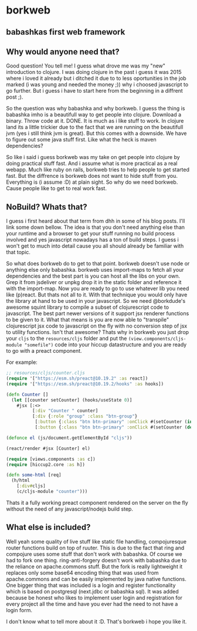 # borkweb
## babashkas first web framework

## Why would anyone need that?
Good question! You tell me! I guess what drove me was my "new" introduction to clojure. I was doing clojure in the past i guess it was 2015 where i loved it already but i ditched it due to to less oportunities in the job marked (i was young and needed the money ;)) why i choosed javascript to go further. But i guess i have to start here from the beginning in a diffrent post ;). 

So the question was why babashka and why borkweb. I guess the thing is babashka imho is a beautifull way to get people into clojure. Download a binary. Throw code at it. DONE. It is much as i like stuff to work. In clojure land its a little trickier due to the fact that we are running on the beautifull jvm (yes i still think jvm is great). But this comes with a downside. We have to figure out some java stuff first. Like what the heck is maven dependencies? 

So like i said i guess borkweb was my take on get people into clojure by doing practical stuff fast. And i assume what is more practical as a real webapp. Much like ruby on rails,  borkweb tries to help people to get started fast. But the diffrence is borkweb does not want to hide stuff from you. Everything is (i assume :D) at plain sight. So why do we need borkweb. Cause people like to get to real work fast.

## NoBuild? Whats that?
I guess i first heard about that term from dhh in some of his blog posts. I'll link some down bellow. The idea is that you don't need anything else than your runtime and a browser to get your stuff running no build process involved and yes javascript nowadays has a ton of build steps. I guess i won't get to much into detail cause you all should already be familiar with that topic. 

So what does borkweb do to get to that point. borkweb doesn't use node or anything else only babashka. 
borkweb uses import-maps to fetch all your dependencies and the best part is you can host all the libs on your own. Grep it from jsdeliver or unpkg drop it in the static folder and reference it with the import-map. Now you are ready to go to use whatever lib you need like (p)react. 
But thats not all to it. With that technique you would only have the library at hand to be used in your javascript. 
So we need @borkdude's awesome squint library to compile a subset of clojurescript code to javascript. The best part newer versions of it support jsx renderer functions to be given to it. What that means is you are now able to "transpile" clojurescript jsx code to javascript on the fly with no conversion step of jsx to utility functions. Isn't that awesome?
Thats why in borkweb you just drop your `cljs` to the `resources/cljs` folder and put the `(view.components/cljs-module "somefile")` code into your hiccup datastructure and you are ready to go with a preact component. 

For example:
``` clojure
;; resources/cljs/counter.cljs
(require '["https://esm.sh/preact@10.19.2" :as react])
(require '["https://esm.sh/preact@10.19.2/hooks" :as hooks])

(defn Counter []
  (let [[counter setCounter] (hooks/useState 0)]
    #jsx [:<>
          [:div "Counter " counter]
          [:div {:role "group" :class "btn-group"}
           [:button {:class "btn btn-primary" :onClick #(setCounter (inc counter))} "+"]
           [:button {:class "btn btn-primary" :onClick #(setCounter (dec counter))} "-"]]]))

(defonce el (js/document.getElementById "cljs"))

(react/render #jsx [Counter] el)
```

``` clojure
(require [views.components :as c])
(require [hiccup2.core :as h])

(defn some-html [req]
  (h/html
    [:div#cljs]
    (c/cljs-module "counter")))
```
Thats it a fully working preact component rendered on the server on the fly without the need of any javascript/nodejs build step.

## What else is included?
Well yeah some quality of live stuff like static file handling, compojuresque router functions build on top of ruuter. This is due to the fact that ring and compojure uses some stuff that don't work with babashka. Of course we had to fork one thing. ring-anti-forgery doesn't work with babashka due to the reliance on apache.commons stuff. But the fork is really lightweight it replaces only some base64 encoding thing that was used from apache.commons and can be easily implemented by java native functions. One bigger thing that was included is a login and register functionality which is based on postgresql (next.jdbc or babashka sql). It was added because be honest who likes to implement user login and registration for every project all the time and have you ever had the need to not have a login form.

I don't know what to tell more about it :D. That's borkweb i hope you like it.
